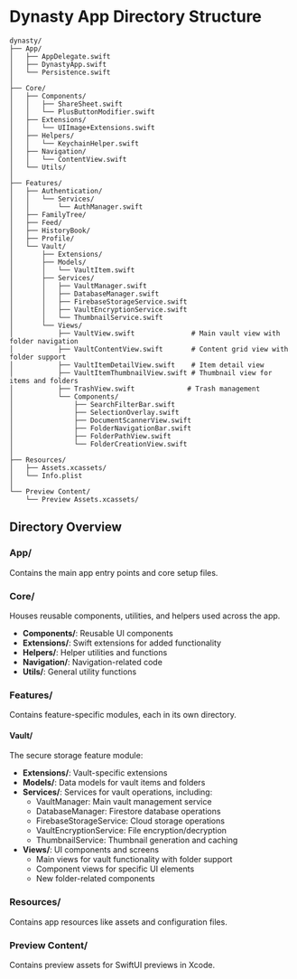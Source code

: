 # Dynasty App Directory Structure

```
dynasty/
├── App/
│   ├── AppDelegate.swift
│   ├── DynastyApp.swift
│   └── Persistence.swift
│
├── Core/
│   ├── Components/
│   │   ├── ShareSheet.swift
│   │   └── PlusButtonModifier.swift
│   ├── Extensions/
│   │   └── UIImage+Extensions.swift
│   ├── Helpers/
│   │   └── KeychainHelper.swift
│   ├── Navigation/
│   │   └── ContentView.swift
│   └── Utils/
│
├── Features/
│   ├── Authentication/
│   │   └── Services/
│   │       └── AuthManager.swift
│   ├── FamilyTree/
│   ├── Feed/
│   ├── HistoryBook/
│   ├── Profile/
│   └── Vault/
│       ├── Extensions/
│       ├── Models/
│       │   └── VaultItem.swift
│       ├── Services/
│       │   ├── VaultManager.swift
│       │   ├── DatabaseManager.swift
│       │   ├── FirebaseStorageService.swift
│       │   ├── VaultEncryptionService.swift
│       │   └── ThumbnailService.swift
│       └── Views/
│           ├── VaultView.swift              # Main vault view with folder navigation
│           ├── VaultContentView.swift       # Content grid view with folder support
│           ├── VaultItemDetailView.swift    # Item detail view
│           ├── VaultItemThumbnailView.swift # Thumbnail view for items and folders
│           ├── TrashView.swift             # Trash management
│           └── Components/
│               ├── SearchFilterBar.swift
│               ├── SelectionOverlay.swift
│               ├── DocumentScannerView.swift
│               ├── FolderNavigationBar.swift
│               ├── FolderPathView.swift
│               └── FolderCreationView.swift
│
├── Resources/
│   ├── Assets.xcassets/
│   └── Info.plist
│
└── Preview Content/
    └── Preview Assets.xcassets/
```

## Directory Overview

### App/
Contains the main app entry points and core setup files.

### Core/
Houses reusable components, utilities, and helpers used across the app.
- **Components/**: Reusable UI components
- **Extensions/**: Swift extensions for added functionality
- **Helpers/**: Helper utilities and functions
- **Navigation/**: Navigation-related code
- **Utils/**: General utility functions

### Features/
Contains feature-specific modules, each in its own directory.

#### Vault/
The secure storage feature module:
- **Extensions/**: Vault-specific extensions
- **Models/**: Data models for vault items and folders
- **Services/**: Services for vault operations, including:
  - VaultManager: Main vault management service
  - DatabaseManager: Firestore database operations
  - FirebaseStorageService: Cloud storage operations
  - VaultEncryptionService: File encryption/decryption
  - ThumbnailService: Thumbnail generation and caching
- **Views/**: UI components and screens
  - Main views for vault functionality with folder support
  - Component views for specific UI elements
  - New folder-related components

### Resources/
Contains app resources like assets and configuration files.

### Preview Content/
Contains preview assets for SwiftUI previews in Xcode.